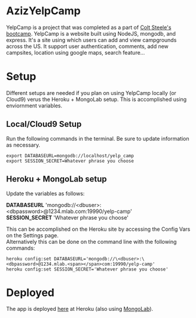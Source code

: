 # AzizYelpCamp

YelpCamp is a project that was completed as a part of [Colt Steele's bootcamp](https://www.udemy.com/the-web-developer-bootcamp/). YelpCamp is a website built using NodeJS, mongodb, and express. It's a site using which users can add and view campgrounds across the US. It support user authentication, comments, add new campsites, location using google maps, search feature...

# Setup

Different setups are needed if you plan on using YelpCamp locally (or Cloud9) verus the Heroku + MongoLab setup.  This is accomplished using enviornment variables.

## Local/Cloud9 Setup

Run the following commands in the terminal.  Be sure to update information as necessary.

```
export DATABASEURL=mongodb://localhost/yelp_camp
export SESSION_SECRET=Whatever phrase you choose

```

## Heroku + MongoLab setup

Update the variables as follows:

**DATABASEURL** 'mongodb://\<dbuser>:\<dbpassword>@1234.mlab.<span></span>com:19990/yelp-camp'  
**SESSION_SECRET** 'Whatever phrase you choose'


This can be accomplished on the Heroku site by accessing the Config Vars on the Settings page.  
Alternatively this can be done on the command line with the following commands:

```
heroku config:set DATABASEURL='mongodb://\<dbuser>:\<dbpassword>@1234.mlab.<span></span>com:19990/yelp-camp'
heroku config:set SESSION_SECRET='Whatever phrase you choose'
```

# Deployed

The app is deployed [here](https://lit-lake-99427.herokuapp.com/) at Heroku (also using [MongoLab](http://mlab.com)).
